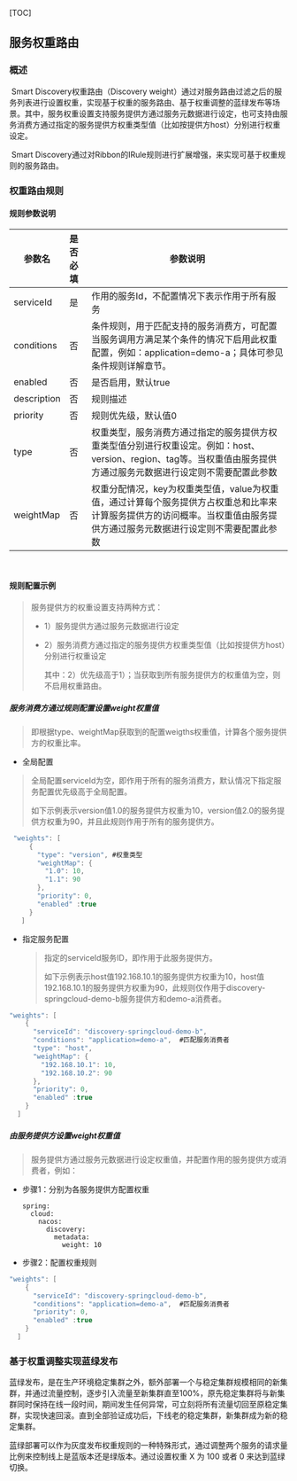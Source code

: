 ﻿[TOC]

## 服务权重路由

### 概述

​     Smart Discovery权重路由（Discovery weight）通过对服务路由过滤之后的服务列表进行设置权重，实现基于权重的服务路由、基于权重调整的蓝绿发布等场景。其中，服务权重设置支持服务提供方通过服务元数据进行设定，也可支持由服务消费方通过指定的服务提供方权重类型值（比如按提供方host）分别进行权重设定。

​     Smart Discovery通过对Ribbon的IRule规则进行扩展增强，来实现可基于权重规则的服务路由。


### 权重路由规则

#### 规则参数说明

| 参数名      | 是否必填 | 参数说明                                                     |
| ----------- | :------- | ------------------------------------------------------------ |
| serviceId   | 是       | 作用的服务Id，不配置情况下表示作用于所有服务                 |
| conditions  | 否       | 条件规则，用于匹配支持的服务消费方，可配置当服务调用方满足某个条件的情况下启用此权重配置，例如：application=demo-a；具体可参见条件规则详解章节。 |
| enabled     | 否       | 是否启用，默认true                                           |
| description | 否       | 规则描述                                                     |
| priority    | 否       | 规则优先级，默认值0                                          |
| type        | 否       | 权重类型，服务消费方通过指定的服务提供方权重类型值分别进行权重设定。例如：host、version、region、tag等。当权重值由服务提供方通过服务元数据进行设定则不需要配置此参数 |
| weightMap   | 否       | 权重分配情况，key为权重类型值，value为权重值，通过计算每个服务提供方占权重总和比率来计算服务提供方的访问概率。当权重值由服务提供方通过服务元数据进行设定则不需要配置此参数 |

​             

#### 规则配置示例

> 服务提供方的权重设置支持两种方式：
>
> - 1）服务提供方通过服务元数据进行设定
>
> - 2）服务消费方通过指定的服务提供方权重类型值（比如按提供方host）分别进行权重设定
>
>   其中：2）优先级高于1）；当获取到所有服务提供方的权重值为空，则不启用权重路由。

##### 服务消费方通过规则配置设置weight权重值

> 即根据type、weightMap获取到的配置weigths权重值，计算各个服务提供方的权重比率。

- 全局配置

> 全局配置serviceId为空，即作用于所有的服务消费方，默认情况下指定服务配置优先级高于全局配置。
>
> 如下示例表示version值1.0的服务提供方权重为10，version值2.0的服务提供方权重为90，并且此规则作用于所有的服务提供方。

```java
 "weights": [
     {
       "type": "version", #权重类型
       "weightMap": {
         "1.0": 10,
         "1.1": 90
       },
       "priority": 0,
       "enabled" :true
     }
   ]
```

- 指定服务配置

  > 指定的serviceId服务ID，即作用于此服务提供方。
  >
  > 如下示例表示host值192.168.10.1的服务提供方权重为10，host值192.168.10.1的服务提供方权重为90，此规则仅作用于discovery-springcloud-demo-b服务提供方和demo-a消费者。

```java
"weights": [
    {
      "serviceId": "discovery-springcloud-demo-b",
      "conditions": "application=demo-a",  #匹配服务消费者
      "type": "host",
      "weightMap": {
        "192.168.10.1": 10,
        "192.168.10.2": 90
      },
      "priority": 0,
      "enabled" :true
    }
  ]
```



##### 由服务提供方设置weight权重值

> 服务提供方通过服务元数据进行设定权重值，并配置作用的服务提供方或消费者，例如：

- 步骤1：分别为各服务提供方配置权重

  ```
  spring:
    cloud:
      nacos:
        discovery:
          metadata:
            weight: 10
  ```

- 步骤2：配置权重规则

```java
"weights": [
    {
      "serviceId": "discovery-springcloud-demo-b",
      "conditions": "application=demo-a",  #匹配服务消费者
      "priority": 0,
      "enabled" :true
    }
  ]
```



### 基于权重调整实现蓝绿发布

​     蓝绿发布，是在生产环境稳定集群之外，额外部署一个与稳定集群规模相同的新集群，并通过流量控制，逐步引入流量至新集群直至100%，原先稳定集群将与新集群同时保持在线一段时间，期间发生任何异常，可立刻将所有流量切回至原稳定集群，实现快速回滚。直到全部验证成功后，下线老的稳定集群，新集群成为新的稳定集群。 

​     蓝绿部署可以作为灰度发布权重规则的一种特殊形式，通过调整两个服务的请求量比例来控制线上是蓝版本还是绿版本。通过设置权重 X 为 100 或者 0 来达到蓝绿切换。 

 